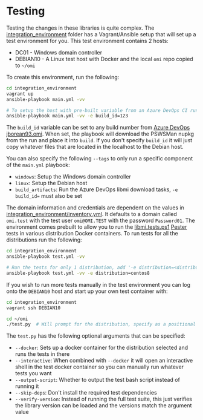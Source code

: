 # Testing

Testing the changes in these libraries is quite complex.
The [integration_environment](../integration_environment) folder has a Vagrant/Ansible setup that will set up a test environment for you.
This test environment contains 2 hosts:

+ DC01 - Windows domain controller
+ DEBIAN10 - A Linux test host with Docker and the local `omi` repo copied to `~/omi`

To create this environment, run the following:

```bash
cd integration_environment
vagrant up
ansible-playbook main.yml -vv

# To setup the host with pre-built variable from an Azure DevOps CI run, add '-e build_id=<build id>' for that run
ansible-playbook main.yml -vv -e build_id=123
```

The `build_id` variable can be set to any build number from [Azure DevOps jborean93.omi](https://dev.azure.com/jborean93/jborean93/_build?definitionId=6&_a=summary).
When set, the playbook will download the PSWSMan nupkg from the run and place it into `build`.
If you don't specify `build_id` it will just copy whatever files that are located in the localhost to the Debian host.

You can also specify the following `--tags` to only run a specific component of the `main.yml` playbook:

+ `windows`: Setup the Windows domain controller
+ `linux`: Setup the Debian host
+ `build_artifacts`: Run the Azure DevOps libmi download tasks, `-e build_id=` must also be set

The domain information and credentials are dependent on the values in [integration_environment/inventory.yml](../integration_environment/inventory.yml).
It defaults to a domain called `omi.test` with the test user `omi@OMI.TEST` with the password `Password01`.
The environment comes prebuilt to allow you to run the [libmi.tests.ps1](../libmi.tests.ps1) [Pester](https://github.com/pester/Pester) tests in various distribution Docker containers.
To run tests for all the distributions run the following:

```bash
cd integration_environment
ansible-playbook test.yml -vv

# Run the tests for only 1 distribution, add '-e distribution=<distribution>'
ansible-playbook test.yml -vv -e distribution=centos8
```

If you wish to run more tests manually in the test environment you can log onto the `DEBIAN10` host and start up your own test container with:

```bash
cd integration_environment
vagrant ssh DEBIAN10

cd ~/omi
./test.py  # Will prompt for the distribution, specify as a positional arg to run automatically
```

The `test.py` has the following optional arguments that can be specified:

+ `--docker`: Sets up a docker container for the distribution selected and runs the tests in there
+ `--interactive`: When combined with `--docker` it will open an interactive shell in the test docker container so you can manually run whatever tests you want
+ `--output-script`: Whether to output the test bash script instead of running it
+ `--skip-deps`: Don't install the required test dependencies
+ `--verify-version`: Instead of running the full test suite, this just verifies the library version can be loaded and the versions match the argument value
